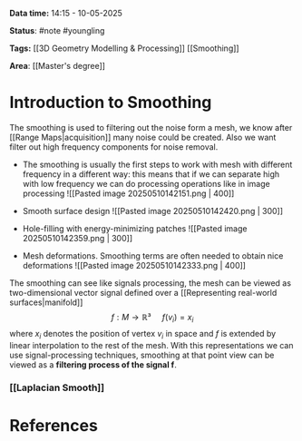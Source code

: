 **Data time:** 14:15 - 10-05-2025

**Status**: #note #youngling 

**Tags:** [[3D Geometry Modelling & Processing]] [[Smoothing]]

**Area**: [[Master's degree]]
# Introduction to Smoothing

The smoothing is used to filtering out the noise form a mesh, we know after [[Range Maps|acquisition]] many noise could be created. Also we want filter out high frequency components for noise removal.

- The smoothing is usually the first steps to work with mesh with different frequency in a different way: this means that if we can separate high with low frequency we can do processing operations like in image processing
![[Pasted image 20250510142151.png | 400]]
- Smooth surface design
![[Pasted image 20250510142420.png | 300]]

- Hole-filling with energy-minimizing patches
![[Pasted image 20250510142359.png | 300]]

- Mesh deformations. Smoothing terms are often needed to obtain nice deformations
![[Pasted image 20250510142333.png | 400]]


The smoothing can see like signals processing, the mesh can be viewed as two-dimensional vector signal defined over a [[Representing real-world surfaces|manifold]]
$$f: M \to \mathbb{R}³ \:\:\:\:\:f(v_i) = x_i$$
where $x_i$ denotes the position of vertex $v_i$ in space and $f$ is extended by linear interpolation to the rest of the mesh. With this representations we can use signal-processing techniques, smoothing at that point view can be viewed as a **filtering process of the signal f**.

### [[Laplacian Smooth]]

# References